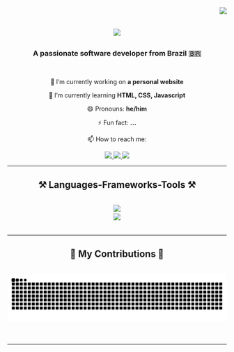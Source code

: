 <img align="right" src="https://visitor-badge.laobi.icu/badge?page_id=raphaelantoniocampos.raphaelantoniocampos" />

<h1 align="center">
    <img src="https://readme-typing-svg.herokuapp.com/?font=Righteous&size=35&center=true&color=F5C2E7&vCenter=true&width=500&height=70&duration=4000&lines=Hi+There!+👋;+I'm+Raphael+Campos!;" />
</h1>

<h3 align="center">A passionate software developer from Brazil 🇧🇷</h3>
<br/>

<div align="center">
 
 🔭 I’m currently working on **a personal website**
 
 🌱 I’m currently learning **HTML, CSS, Javascript**

 😄 Pronouns: **he/him**

 ⚡ Fun fact: **...**

 📫 How to reach me:
 </div>
 
<div align="center"> 
  <a href="mailto:raphaelcampos01@proton.me">
    <img src="https://img.shields.io/badge/ProtonMail-8B89CC?style=for-the-badge&logo=protonmail&logoColor=white" />
  </a>
  <a href="https://br.linkedin.com/in/raphael-antonio-campos" >
    <img src="https://img.shields.io/badge/LinkedIn-0077B5?style=for-the-badge&logo=linkedin&logoColor=white" />
  </a>
  <a href="https://discord.com/users/gomjabbar1" >
     <img src="https://img.shields.io/badge/Discord-%235865F2.svg?style=for-the-badge&logo=discord&logoColor=white" />
  </a>
</div>

 <hr/>
 
<h2 align="center">⚒️ Languages-Frameworks-Tools ⚒️</h2>
<br/>
<div align="center">
    <img src="https://go-skill-icons.vercel.app/api/icons?i=git,github,linux,windows,docker,neovim,aws,bots,arch,nix,&titles=true" /><br>
    <img src="https://go-skill-icons.vercel.app/api/icons?i=python,gleam,firebase,mongodb,sqlite&titles=true" /><br>
</div>

<br/>
<hr/>

<div align="center">
  <h2>🐍 My Contributions 🐍</h2>
  <br>
  <picture>
    <source media="(prefers-color-scheme: dark)" srcset="github-snake-dark.svg" />
    <source media="(prefers-color-scheme: light)" srcset="github-snake.svg" />
    <img alt="snake eating my contribuitions" src="https://raw.githubusercontent.com/raphaelantoniocampos/raphaelantoniocampos/output/github-contribution-grid-snake.svg" />
  </picture>
  <br/><br/><br/>
</div>

<hr/>

<!-- **raphaelantoniocampos/raphaelantoniocampos** is a ✨ _special_ ✨ repository because its `README.md` (this file) appears on your GitHub profile. -->
